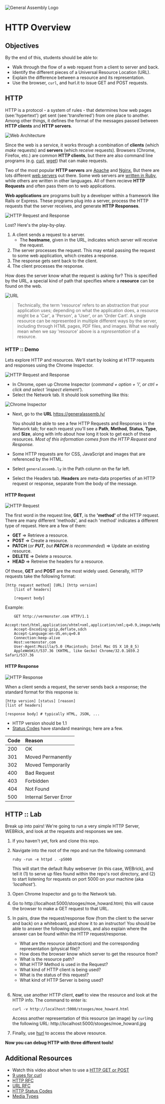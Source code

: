 ![General Assembly Logo](http://i.imgur.com/ke8USTq.png)

# HTTP Overview

## Objectives

By the end of this, students should be able to:

- Walk through the flow of a web request from a client to server and back.
- Identify the different pieces of a Universal Resource Location (URL).
- Explain the difference between a resource and its representation.
- Use the browser, `curl`, and hurl.it to issue GET and POST requests.

## HTTP

HTTP is a protocol - a system of rules - that determines how web pages (see:'hypertext') get sent (see:'transferred') from one place to another. Among other things, it defines the format of the messages passed between **HTTP clients** and **HTTP servers**.

![Web Architecture](./images/webserver_to_rails_setup.jpeg "Web Architecture")

Since the web is a service, it works through a combination of **clients** (which _make_ requests) and **servers** (which _receive_ requests). Browsers (Chrome, Firefox, etc.) are common **HTTP clients**, but there are also command line programs (e.g. [curl](http://curl.haxx.se/docs/), [wget](http://www.gnu.org/software/wget/manual/wget.html)) that can make requests.

Two of the most popular **HTTP servers** are [Apache](http://httpd.apache.org/) and [Nginx](http://nginx.com/), But there are lots different [web servers](http://en.wikipedia.org/wiki/Comparison_of_web_server_software) out there. Some web servers are [written in Ruby](https://www.ruby-toolbox.com/categories/web_servers), while others are written in other languages. All of them recieve **HTTP Requests** and often pass them on to web applications.

**Web applications** are programs built by a developer within a framework like Rails or Express. These programs plug into a server, process the HTTP requests that the server receives, and generate **HTTP Responses**.

![HTTP Request and Response](images/http_req_resp.gif)

Lost? Here's the play-by-play.

1. A client sends a request to a server.
	* The **hostname**, given in the URL, indicates which server will receive the request.
2. The server processes the request. This may entail passing the request to some web application, which creates a response.
3. The response gets sent back to the client.
4. The client processes the response.

How does the server know what the request is asking for? This is specified by the URL, a special kind of path that specifies where a **resource** can be found on the web.

![URL](images/http1-url-structure.png)

> Technically, the term 'resource' refers to an abstraction that your application uses; depending on what the application does, a resource might be a 'Car', a 'Person', a 'User', or an 'Order Cart'. A single resource can be represented in multiple different ways by the server, including through HTML pages, PDF files, and images. What we really mean when we say 'resource' above is a _representation_ of a resource.

### HTTP :: Demo

Lets explore HTTP and resources. We'll start by looking at HTTP requests and responses using the Chrome Inspector.

![HTTP Request and Response](./images/http_request_response.jpeg "HTTP Request and Response")

* In Chrome, open up Chrome Inspector (*command + option + 'i', or ctrl + click and select 'inspect element'*).
* Select the Network tab. It should look something like this:

![Chrome Inspector](images/chome_inspector.png)

* Next, go to the **URL** https://generalassemb.ly/

	You should be able to see a few HTTP Requests and Responses in the Network tab; for each request you'll see a **Path**, **Method**, **Status**, **Type**, and **Size**, along with info about how long it took to get each of these resources.
	*Most of this information comes from the HTTP Request and Response.*

* Some HTTP requests are for CSS, JavaScript and images that are referenced by the HTML.
* Select `generalassemb.ly` in the Path column on the far left.
* Select the Headers tab. **Headers** are meta-data properties of an HTTP request or response, separate from the body of the message.

#### HTTP Request

![HTTP Request](./images/http_request.jpeg "HTTP Request")

The first word in the request line, **GET**, is the **'method'** of the HTTP request. There are many different 'methods', and each 'method' indicates a different type of request. Here are a few of them:
* **GET** => Retrieve a resource.  
* **POST** => Create a resource.  
* **PATCH** (_or **PUT**, but **PATCH** is recommended_) => Update an existing resource.  
* **DELETE** => Delete a resource.  
* **HEAD** => Retreive the headers for a resource.

Of these, **GET** and **POST** are the most widely used. Generally, HTTP requests take the following format:

```
[http request method] [URL] [http version]  
	[list of headers]

	[request body]
```

Example:

		GET http://vermonster.com HTTP/1.1  
		Accept:text/html,application/xhtml+xml,application/xml;q=0.9,image/webp,*/*;q=0.8  
		Accept-Encoding:gzip,deflate,sdch
		Accept-Language:en-US,en;q=0.8  
		Connection:keep-alive  
		Host:vermonster.com  
		User-Agent:Mozilla/5.0 (Macintosh; Intel Mac OS X 10_8_5)  
		AppleWebKit/537.36 (KHTML, like Gecko) Chrome/32.0.1659.2 Safari/537.36  

#### HTTP Response

![HTTP Response](./images/http_response.jpeg "HTTP Response")

When a client sends a request, the server sends back a response; the standard format for this response is:

```
[http version] [status] [reason]  
[list of headers]

[response body]	# typically HTML, JSON, ...  
```

* HTTP version should be 1.1
* [Status Codes](http://en.wikipedia.org/wiki/List_of_HTTP_status_codes) have standard meanings; here are a few.

|Code|Reason|
|:---|:-----|
|200| OK
|301| Moved Permanently
|302| Moved Temporarily
|400| Bad Request
|403| Forbidden
|404| Not Found
|500| Internal Server Error


## HTTP :: Lab

Break up into pairs! We're going to run a very simple HTTP Server, WEBRick, and look at the requests and responses we see.

1. If you haven't yet, fork and clone this repo.

2. Navigate into the root of the repo and run the following command:

	`ruby -run -e httpd . -p5000`  

	This will start the default Ruby webserver (in this case, WEBrick), and tell it (1) to serve up files found within the repo's root directory, and (2) to start listening for requests on port 5000 on your machine (aka  *'localhost'*).

3. Open Chrome Inspector and go to the Network tab.

4. Go to http://localhost:5000/stooges/moe_howard.html; this will cause the browser to make a GET request to that URL.

5. In pairs, draw the request/response flow (from the client to the server and back) on a whiteboard, and show it to an instructor! You should be able to answer the following questions, and also explain where the answer can be found within the HTTP request/response.

	* What are the resource (abstraction) and the corresponding representation (physical file)?
	* How does the browser know which server to get the resource from?
	* What is the resource path?
	* What HTTP Method is used in the Request?  
	* What kind of HTTP client is being used?  
	* What is the status of this request?
	* What kind of HTTP Server is being used?  
	<br>

6. Now, use another HTTP client, **curl** to view the resource and look at the HTTP info. The command to enter is:

	`curl -v http://localhost:5000/stooges/moe_howard.html`  

	Access another representation of this resource (an image) by `curl`ing the following URL: http://localhost:5000/stooges/moe_howard.jpg

7. Finally, use [hurl](https://www.hurl.it/) to access the above resource.

**Now you can debug HTTP with three different tools!**


## Additional Resources
- Watch this video about when to use a [HTTP GET or POST](https://www.youtube.com/watch?v=kGOpY2J31pI)
- [9 uses for curl](http://localhost:5000/)
- [HTTP RFC](http://tools.ietf.org/html/rfc2616)
- [URL RFC](https://tools.ietf.org/html/rfc3986)
- [HTTP Status Codes](http://en.wikipedia.org/wiki/List_of_HTTP_status_codes)
- [Media Types](http://en.wikipedia.org/wiki/Internet_media_type)
